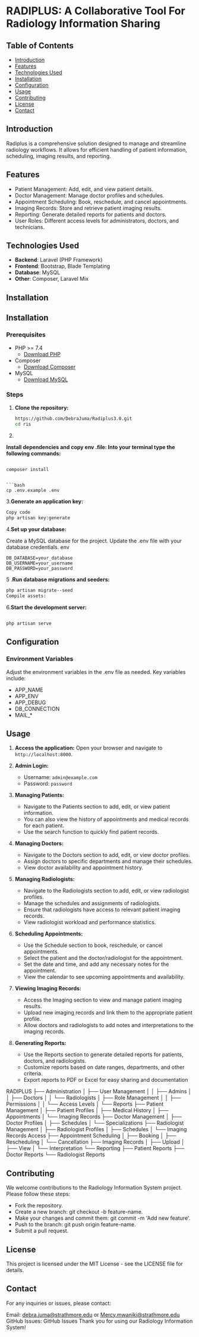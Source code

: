 # RADIPLUS: A Collaborative Tool For Radiology Information Sharing

## Table of Contents
- [Introduction](#introduction)
- [Features](#features)
- [Technologies Used](#technologies-used)
- [Installation](#installation)
- [Configuration](#configuration)
- [Usage](#usage)
- [Contributing](#contributing)
- [License](#license)
- [Contact](#contact)

## Introduction
Radiplus is a comprehensive solution designed to manage and streamline radiology workflows. It allows for efficient handling of patient information, scheduling, imaging results, and reporting.

## Features
- Patient Management: Add, edit, and view patient details.
- Doctor Management: Manage doctor profiles and schedules.
- Appointment Scheduling: Book, reschedule, and cancel appointments.
- Imaging Records: Store and retrieve patient imaging results.
- Reporting: Generate detailed reports for patients and doctors.
- User Roles: Different access levels for administrators, doctors, and technicians.

## Technologies Used
- **Backend**: Laravel (PHP Framework)
- **Frontend**: Bootstrap, Blade Templating
- **Database**: MySQL
- **Other**: Composer, Laravel Mix

## Installation
## Installation

### Prerequisites
- PHP >= 7.4
  - [Download PHP](https://www.php.net/downloads.php)
- Composer
  - [Download Composer](https://getcomposer.org/download/)
- MySQL
  - [Download MySQL](https://dev.mysql.com/downloads/mysql/)


### Steps
1. **Clone the repository:**
   ```bash
   https://github.com/DebraJuma/Radiplus3.0.git
   cd ris
   ```

2.
**Install dependencies and copy env .file: Into your terminal type the following commands:**
  ```bash
  
composer install
```
```

```bash
cp .env.example .env
```
3.**Generate an application key:**

```bash
Copy code
php artisan key:generate
```
4.**Set up your database:**

Create a MySQL database for the project.
Update the .env file with your database credentials.
env
```
DB_DATABASE=your_database
DB_USERNAME=your_username
DB_PASSWORD=your_password
```
5 .**Run database migrations and seeders:**

```bash
php artisan migrate--seed
Compile assets:
```

6.**Start the development server:**

```bash

php artisan serve
```


## Configuration
### Environment Variables
Adjust the environment variables in the .env file as needed. Key variables include:

- APP_NAME
- APP_ENV
- APP_DEBUG
- DB_CONNECTION
- MAIL_*
## Usage
1. **Access the application:**
   Open your browser and navigate to `http://localhost:8000`.

2. **Admin Login:**
   - Username: `admin@example.com`
   - Password: `password`

3. **Managing Patients:**
   - Navigate to the Patients section to add, edit, or view patient information.
   - You can also view the history of appointments and medical records for each patient.
   - Use the search function to quickly find patient records.

4. **Managing Doctors:**
   - Navigate to the Doctors section to add, edit, or view doctor profiles.
   - Assign doctors to specific departments and manage their schedules.
   - View doctor availability and appointment history.

5. **Managing Radiologists:**
   - Navigate to the Radiologists section to add, edit, or view radiologist profiles.
   - Manage the schedules and assignments of radiologists.
   - Ensure that radiologists have access to relevant patient imaging records.
   - View radiologist workload and performance statistics.

6. **Scheduling Appointments:**
   - Use the Schedule section to book, reschedule, or cancel appointments.
   - Select the patient and the doctor/radiologist for the appointment.
   - Set the date and time, and add any necessary notes for the appointment.
   - View the calendar to see upcoming appointments and availability.

7. **Viewing Imaging Records:**
   - Access the Imaging section to view and manage patient imaging results.
   - Upload new imaging records and link them to the appropriate patient profile.
   - Allow doctors and radiologists to add notes and interpretations to the imaging records.

8. **Generating Reports:**
   - Use the Reports section to generate detailed reports for patients, doctors, and radiologists.
   - Customize reports based on date ranges, departments, and other criteria.
   - Export reports to PDF or Excel for easy sharing and documentation
  

RADIPLUS
├── Administration
│   ├── User Management
│   │   ├── Admins
│   │   ├── Doctors
│   │   └── Radiologists
│   ├── Role Management
│   │   ├── Permissions
│   │   └── Access Levels
│   └── Reports
├── Patient Management
│   ├── Patient Profiles
│   ├── Medical History
│   ├── Appointments
│   └── Imaging Records
├── Doctor Management
│   ├── Doctor Profiles
│   ├── Schedules
│   └── Specializations
├── Radiologist Management
│   ├── Radiologist Profiles
│   ├── Schedules
│   └── Imaging Records Access
├── Appointment Scheduling
│   ├── Booking
│   ├── Rescheduling
│   └── Cancellation
├── Imaging Records
│   ├── Upload
│   ├── View
│   └── Interpretation
└── Reporting
    ├── Patient Reports
    ├── Doctor Reports
    └── Radiologist Reports

## Contributing
We welcome contributions to the Radiology Information System project. Please follow these steps:

- Fork the repository.
- Create a new branch: git checkout -b feature-name.
- Make your changes and commit them: git commit -m 'Add new feature'.
- Push to the branch: git push origin feature-name.
- Submit a pull request.
## License
This project is licensed under the MIT License - see the LICENSE file for details.

## Contact
For any inquiries or issues, please contact:

Email: debra.juma@strathmore.edu or Mercy.mwaniki@strathmore.edu
GitHub Issues: GitHub Issues
Thank you for using our Radiology Information System!




